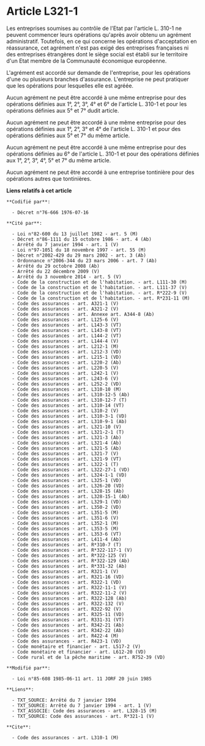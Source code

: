 # Article L321-1

Les entreprises soumises au contrôle de l'Etat par l'article L. 310-1 ne peuvent commencer leurs opérations qu'après avoir
obtenu un agrément administratif. Toutefois, en ce qui concerne les opérations d'acceptation en réassurance, cet agrément
n'est pas exigé des entreprises françaises ni des entreprises étrangères dont le siège social est établi sur le territoire
d'un Etat membre de la Communauté économique européenne.

L'agrément est accordé sur demande de l'entreprise, pour les opérations d'une ou plusieurs branches d'assurance. L'entreprise
ne peut pratiquer que les opérations pour lesquelles elle est agréée.

Aucun agrément ne peut être accordé à une même entreprise pour des opérations définies aux 1°, 2°, 3°, 4° et 6° de l'article
L. 310-1 et pour les opérations définies aux 5° et 7° dudit article.

Aucun agrément ne peut être accordé à une même entreprise pour des opérations définies aux 1°, 2°, 3° et 4° de l'article L.
310-1 et pour des opérations définies aux 5° et 7° du même article.

Aucun agrément ne peut être accordé à une même entreprise pour des opérations définies au 6° de l'article L. 310-1 et pour
des opérations définies aux 1°, 2°, 3°, 4°, 5° et 7° du même article.

Aucun agrément ne peut être accordé à une entreprise tontinière pour des opérations autres que tontinières.

**Liens relatifs à cet article**

	**Codifié par**:

	  - Décret n°76-666 1976-07-16

	**Cité par**:

	  - Loi n°82-600 du 13 juillet 1982 - art. 5 (M)
	  - Décret n°86-1111 du 15 octobre 1986 - art. 4 (Ab)
	  - Arrêté du 7 janvier 1994 - art. 1 (V)
	  - Loi n°97-1051 du 18 novembre 1997 - art. 55 (M)
	  - Décret n°2002-429 du 29 mars 2002 - art. 3 (Ab)
	  - Ordonnance n°2006-344 du 23 mars 2006 - art. 7 (Ab)
	  - Arrêté du 29 octobre 2008 (Ab)
	  - Arrêté du 22 décembre 2009 (V)
	  - Arrêté du 3 novembre 2014 - art. 5 (V)
	  - Code de la construction et de l'habitation. - art. L111-30 (M)
	  - Code de la construction et de l'habitation. - art. L111-37 (V)
	  - Code de la construction et de l'habitation. - art. R*222-9 (V)
	  - Code de la construction et de l'habitation. - art. R*231-11 (M)
	  - Code des assurances - art. A321-1 (V)
	  - Code des assurances - art. A321-2 (V)
	  - Code des assurances - art. Annexe art. A344-8 (Ab)
	  - Code des assurances - art. L125-6 (V)
	  - Code des assurances - art. L143-3 (VT)
	  - Code des assurances - art. L143-8 (VT)
	  - Code des assurances - art. L144-2 (VT)
	  - Code des assurances - art. L144-4 (V)
	  - Code des assurances - art. L212-1 (M)
	  - Code des assurances - art. L212-3 (VD)
	  - Code des assurances - art. L215-1 (VD)
	  - Code des assurances - art. L220-2 (Ab)
	  - Code des assurances - art. L220-5 (V)
	  - Code des assurances - art. L242-1 (V)
	  - Code des assurances - art. L243-6 (V)
	  - Code des assurances - art. L252-2 (VD)
	  - Code des assurances - art. L310-10 (M)
	  - Code des assurances - art. L310-12-5 (Ab)
	  - Code des assurances - art. L310-12-7 (T)
	  - Code des assurances - art. L310-14 (VT)
	  - Code des assurances - art. L310-2 (V)
	  - Code des assurances - art. L310-3-1 (VD)
	  - Code des assurances - art. L310-9-1 (Ab)
	  - Code des assurances - art. L321-10 (V)
	  - Code des assurances - art. L321-2-1 (T)
	  - Code des assurances - art. L321-3 (Ab)
	  - Code des assurances - art. L321-4 (Ab)
	  - Code des assurances - art. L321-5 (Ab)
	  - Code des assurances - art. L321-7 (V)
	  - Code des assurances - art. L321-9 (VT)
	  - Code des assurances - art. L322-1 (T)
	  - Code des assurances - art. L322-27-1 (VD)
	  - Code des assurances - art. L324-1-1 (VD)
	  - Code des assurances - art. L325-1 (VD)
	  - Code des assurances - art. L326-20 (VD)
	  - Code des assurances - art. L328-15 (Ab)
	  - Code des assurances - art. L328-15-1 (Ab)
	  - Code des assurances - art. L329-1 (VD)
	  - Code des assurances - art. L350-2 (VD)
	  - Code des assurances - art. L351-5 (M)
	  - Code des assurances - art. L351-6 (V)
	  - Code des assurances - art. L352-1 (M)
	  - Code des assurances - art. L353-5 (M)
	  - Code des assurances - art. L353-6 (VT)
	  - Code des assurances - art. L411-4 (Ab)
	  - Code des assurances - art. R*310-7 (T)
	  - Code des assurances - art. R*322-117-1 (V)
	  - Code des assurances - art. R*322-125 (V)
	  - Code des assurances - art. R*322-129 (Ab)
	  - Code des assurances - art. R*331-32 (Ab)
	  - Code des assurances - art. R321-1 (V)
	  - Code des assurances - art. R321-16 (VD)
	  - Code des assurances - art. R322-1 (VD)
	  - Code des assurances - art. R322-11-1 (V)
	  - Code des assurances - art. R322-11-2 (V)
	  - Code des assurances - art. R322-128 (Ab)
	  - Code des assurances - art. R322-132 (V)
	  - Code des assurances - art. R322-92 (V)
	  - Code des assurances - art. R325-11 (VD)
	  - Code des assurances - art. R331-31 (VT)
	  - Code des assurances - art. R342-21 (Ab)
	  - Code des assurances - art. R342-22 (Ab)
	  - Code des assurances - art. R422-4 (M)
	  - Code des assurances - art. R423-1 (VD)
	  - Code monétaire et financier - art. L517-2 (V)
	  - Code monétaire et financier - art. L612-20 (VD)
	  - Code rural et de la pêche maritime - art. R752-39 (VD)

	**Modifié par**:

	  - Loi n°85-608 1985-06-11 art. 11 JORF 20 juin 1985

	**Liens**:

	  - TXT_SOURCE: Arrêté du 7 janvier 1994
	  - TXT_SOURCE: Arrêté du 7 janvier 1994 - art. 1 (V)
	  - TXT_ASSOCIE: Code des assurances - art. L328-15 (M)
	  - TXT_SOURCE: Code des assurances - art. R*321-1 (V)

	**Cite**:

	  - Code des assurances - art. L310-1 (M)
